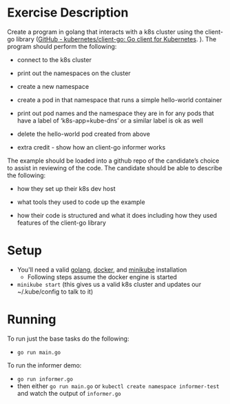 # Exercise Description
Create a program in golang that interacts with a k8s cluster using the client-go library ([GitHub - kubernetes/client-go: Go client for Kubernetes](https://github.com/kubernetes/client-go). ).  The program should perform the following:

- connect to the k8s cluster

- print out the namespaces on the cluster

- create a new namespace

- create a pod in that namespace that runs a simple hello-world container

- print out pod names and the namespace they are in for any pods that have a label of ‘k8s-app=kube-dns’ or a similar label is ok as well

- delete the hello-world pod created from above

- extra credit - show how an client-go informer works

The example should be loaded into a github repo of the candidate’s choice to assist in reviewing of the code.  The candidate should be able to describe the following:

- how they set up their k8s dev host

- what tools they used to code up the example

- how their code is structured and what it does including how they used features of the client-go library

# Setup
- You'll need a valid [golang](https://go.dev/doc/install), [docker](https://docs.docker.com/get-docker/), and [minikube](https://minikube.sigs.k8s.io/docs/start/) installation
    - Following steps assume the docker engine is started
- `minikube start` (this gives us a valid k8s cluster and updates our ~/.kube/config to talk to it)

# Running
To run just the base tasks do the following:
- `go run main.go`

To run the informer demo:
- `go run informer.go`
- then either `go run main.go` or `kubectl create namespace informer-test` and watch the output of `informer.go`